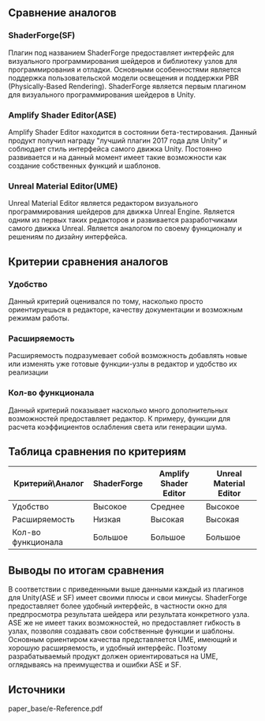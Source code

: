 ## Сравнение аналогов

### ShaderForge(SF)
Плагин под названием ShaderForgе предоставляет интерфейс для визуального программирования шейдеров и библиотеку узлов для программирования и отладки. Основными особенностями является поддержка пользовательской модели освещения и поддержки PBR (Physically-Based Rendering). ShaderForge является первым плагином для визуального программирования шейдеров в Unity.

### Amplify Shader Editor(ASE)
Amplify Shader Editor находится в состоянии бета-тестирования. Данный продукт получил награду "лучший плагин 2017 года для Unity" и соблюдает стиль интерфейса самого движка Unity. Постоянно развивается и на данный момент имеет такие возможности как создание собственных функций и шаблонов.

### Unreal Material Editor(UME)
Unreal Material Editor является редактором визуального программирования шейдеров для движка Unreal Engine. Является одним из первых таких редакторов и развивается разработчиками самого движка Unreal. Является аналогом по своему функционалу и решениям по дизайну интерфейса.

## Критерии сравнения аналогов

### Удобство
Данный критерий оценивался по тому, насколько просто ориентируешься в редакторе, качеству документации и возможным режимам работы.

### Расширяемость 
Расширяемость подразумевает собой возможность добавлять новые или изменять уже готовые функции-узлы в редактор и удобство их реализации

### Кол-во функционала
Данный критерий показывает насколько много дополнительных возможностей предоставляет редактор. К примеру, функции для расчета коэффициентов ослабления света или генерации шума.

## Таблица сравнения по критериям
Критерий\Аналог | ShaderForge | Amplify Shader Editor | Unreal Material Editor
		------------ | ------------- | ------------- | ------------- 
Удобство				| Высокое | Среднее | Высокое
Расширяемость			| Низкая  | Высокая | Высокая 
Кол-во функционала		| Большое | Большое | Большое

## Выводы по итогам сравнения
В соответствии с приведенными выше данными каждый из плагинов для Unity(ASE и SF) имеет своими плюсы и свои минусы. ShaderForge предоставляет более удобный интерфейс, в частности окно для предпросмотра результата шейдера или результата конкретного узла. ASE же не имеет таких возможностей, но предоставляет гибкость в узлах, позволяя создавать свои собственные функции и шаблоны. Основным ориентиром качества представляется UME, имеющий и хорошую расширяемость, и удобный интерфейс. Поэтому разрабатываемый продукт должен ориентироваться на UME, оглядываясь на преимущества и ошибки ASE и SF. 

## Источники

paper_base/e-Reference.pdf
